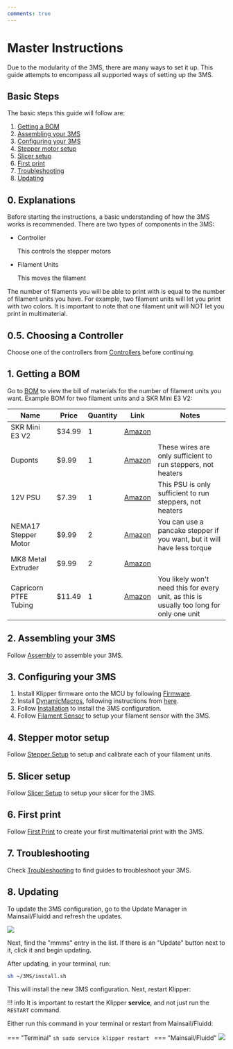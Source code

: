 ```yaml
---
comments: true
---
```


<link rel="stylesheet" href="../assets/css/badges.css">

# Master Instructions

Due to the modularity of the 3MS, there are many ways to set it up. This guide attempts to encompass all supported ways of setting up the 3MS.

## Basic Steps

The basic steps this guide will follow are:

1. [Getting a BOM](#1-getting-a-bom)
2. [Assembling your 3MS](#2-assembling-your-3ms)
3. [Configuring your 3MS](#3-configuring-your-3ms)
4. [Stepper motor setup](#4-stepper-motor-setup)
5. [Slicer setup](#5-slicer-setup)
6. [First print](#6-first-print)
7. [Troubleshooting](#7-troubleshooting)
8. [Updating](#8-updating)

## 0. Explanations

Before starting the instructions, a basic understanding of how the 3MS works is recommended. There are two types of components in the 3MS:

- Controller

    This controls the stepper motors

- Filament Units

    This moves the filament

The number of filaments you will be able to print with is equal to the number of filament units you have. For example, two filament units will let you print with two colors. It is important to note that one filament unit will NOT let you print in multimaterial.

## 0.5. Choosing a Controller

Choose one of the controllers from [Controllers](setup/controllers/index.md) before continuing.

## 1. Getting a BOM

Go to [BOM](bom.md) to view the bill of materials for the number of filament units you want. Example BOM for two filament units and a SKR Mini E3 V2:

| Name | Price | Quantity | Link | Notes |
| - | - | - | - | - |
| SKR Mini E3 V2 | $34.99 | 1 | [Amazon](https://a.co/d/0hgHU9JX) | |
Duponts | $9.99 | 1 | [Amazon](https://a.co/d/6QwGxhH) | These wires are only sufficient to run steppers, not heaters |
| 12V PSU | $7.39 | 1 | [Amazon](https://a.co/d/gLC1eli) | This PSU is only sufficient to run steppers, not heaters |
| NEMA17 Stepper Motor | $9.99 | 2 | [Amazon](https://a.co/d/06Lsa1qI) | You can use a pancake stepper if you want, but it will have less torque
| MK8 Metal Extruder | $9.99 | 2 | [Amazon](https://a.co/d/0gJ1ghKj) | |
| Capricorn PTFE Tubing | $11.49 | 1 | [Amazon](https://a.co/d/0dLLBGzJ) | You likely won't need this for every unit, as this is usually too long for only one unit |

## 2. Assembling your 3MS

Follow [Assembly](assembly.md) to assemble your 3MS.

## 3. Configuring your 3MS

1. Install Klipper firmware onto the MCU by following [Firmware](firmware.md).
2. Install [DynamicMacros](https://github.com/3dcoded/DynamicMacros), following instructions from [here](https://3dcoded.github.io/DynamicMacros/setup/).
3. Follow [Installation](install.md) to install the 3MS configuration.
4. Follow [Filament Sensor](fsensor.md) to setup your filament sensor with the 3MS.

## 4. Stepper motor setup

Follow [Stepper Setup](steppers.md) to setup and calibrate each of your filament units.

## 5. Slicer setup

Follow [Slicer Setup](slicer.md) to setup your slicer for the 3MS.

## 6. First print

Follow [First Print](firstprint.md) to create your first multimaterial print with the 3MS.

## 7. Troubleshooting

Check [Troubleshooting](troubleshooting/index.md) to find guides to troubleshoot your 3MS.

## 8. Updating

To update the 3MS configuration, go to the Update Manager in Mainsail/Fluidd and refresh the updates. 

![](updating1.png)

Next, find the "mmms" entry in the list. If there is an "Update" button next to it, click it and begin updating. 

After updating, in your terminal, run:

```sh
sh ~/3MS/install.sh
```

This will install the new 3MS configuration. Next, restart Klipper:

!!! info
    It is important to restart the Klipper **service**, and not just run the `RESTART` command.

Either run this command in your terminal or restart from Mainsail/Fluidd:

=== "Terminal"
    ```sh
    sudo service klipper restart
    ```
=== "Mainsail/Fluidd"
    ![](updating2.png)